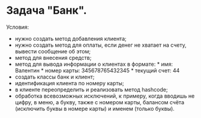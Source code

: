 # Задача "Банк".

Условия: 

* нужно создать метод добавления клиента;
* нужно создать метод для оплаты, если денег не хватает на счету, вывести сообщение об этом; 
* метод для внесения средств;
* метод для вывода информации о клиентах
  в формате:
      * имя: Валентин
      * номер карты: 345678765432345
      * текущий счет: 44
* создать классы банк и клиент;
* идентификация клиента по номеру карты;
* в клиенте переопределить и реализовать метод hashcode;
* обработка всевозможных исключений, к примеру, когда вводишь не цифру, в меню, а букву, также с номером карты, балансом счёта (исключить буквы в номере карты) и именем (только буквы).
